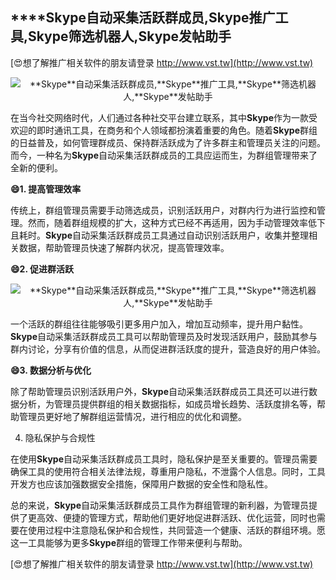 ## ****Skype**自动采集活跃群成员,**Skype**推广工具,**Skype**筛选机器人,**Skype**发帖助手**

[😍想了解推广相关软件的朋友请登录 http://www.vst.tw](http://www.vst.tw)

 <center><img src="https://vst.tw/MP4/tuiguang/png/7.png" alt="**Skype**自动采集活跃群成员,**Skype**推广工具,**Skype**筛选机器人,**Skype**发帖助手"></center>

在当今社交网络时代，人们通过各种社交平台建立联系，其中**Skype**作为一款受欢迎的即时通讯工具，在商务和个人领域都扮演着重要的角色。随着**Skype**群组的日益普及，如何管理群成员、保持群活跃成为了许多群主和管理员关注的问题。而今，一种名为**Skype**自动采集活跃群成员的工具应运而生，为群组管理带来了全新的便利。

**😄1. 提高管理效率**

传统上，群组管理员需要手动筛选成员，识别活跃用户，对群内行为进行监控和管理。然而，随着群组规模的扩大，这种方式已经不再适用，因为手动管理效率低下且耗时。**Skype**自动采集活跃群成员工具通过自动识别活跃用户，收集并整理相关数据，帮助管理员快速了解群内状况，提高管理效率。

**😄2. 促进群活跃**

 <center><img src="https://vst.tw/MP4/tuiguang/png/2.png" alt="**Skype**自动采集活跃群成员,**Skype**推广工具,**Skype**筛选机器人,**Skype**发帖助手"></center>

一个活跃的群组往往能够吸引更多用户加入，增加互动频率，提升用户黏性。**Skype**自动采集活跃群成员工具可以帮助管理员及时发现活跃用户，鼓励其参与群内讨论，分享有价值的信息，从而促进群活跃度的提升，营造良好的用户体验。

**😄3. 数据分析与优化**

除了帮助管理员识别活跃用户外，**Skype**自动采集活跃群成员工具还可以进行数据分析，为管理员提供群组的相关数据指标，如成员增长趋势、活跃度排名等，帮助管理员更好地了解群组运营情况，进行相应的优化和调整。

4. 隐私保护与合规性

在使用**Skype**自动采集活跃群成员工具时，隐私保护是至关重要的。管理员需要确保工具的使用符合相关法律法规，尊重用户隐私，不泄露个人信息。同时，工具开发方也应该加强数据安全措施，保障用户数据的安全性和隐私性。

总的来说，**Skype**自动采集活跃群成员工具作为群组管理的新利器，为管理员提供了更高效、便捷的管理方式，帮助他们更好地促进群活跃、优化运营，同时也需要在使用过程中注意隐私保护和合规性，共同营造一个健康、活跃的群组环境。愿这一工具能够为更多**Skype**群组的管理工作带来便利与帮助。

[😍想了解推广相关软件的朋友请登录 http://www.vst.tw](http://www.vst.tw)



